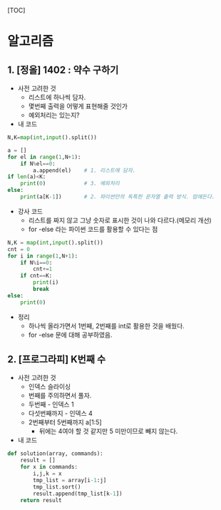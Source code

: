 [TOC]

# 알고리즘

## 1. [정올] 1402 : 약수 구하기

- 사전 고려한 것
  - 리스트에 하나씩 담자.
  - 몇번째 출력을 어떻게 표현해줄 것인가
  - 예외처리는 있는지?
- 내 코드

```python
N,K=map(int,input().split())

a = []
for el in range(1,N+1):
    if N%el==0:
        a.append(el)	# 1. 리스트에 담자.
if len(a)<K:
    print(0)			# 3. 예외처리
else:
    print(a[K-1])		# 2. 파이썬만의 독특한 문자열 출력 방식. 맘에든다.
```

- 강사 코드
  - 리스트를 짜지 않고 그냥 숫자로 표시한 것이 나와 다르다.(메모리 개선)
  - for -else 라는 파이썬 코드를 활용할 수 있다는 점

```python
N,K = map(int,input().split())
cnt = 0
for i in range(1,N+1):
    if N%i==0:
        cnt+=1
    if cnt==K:
        print(i)
        break
else:
    print(0)
```

- 정리
  - 하나씩 올라가면서 1번째, 2번째를 int로 활용한 것을 배웠다.
  - for -else 문에 대해 공부하였음.

## 2. [프로그라피] K번째 수

- 사전 고려한 것
  - 인덱스 슬라이싱
  - 번째를 주의하면서 풀자.
  - 두번째 - 인덱스 1
  - 다섯번째까지 - 인덱스 4
  - 2번째부터 5번째까지 a[1:5]
    - 뒤에는 4여야 할 것 같지만 5 미만이므로 빼지 않는다.
- 내 코드

```python
def solution(array, commands):
    result = []
    for x in commands:
        i,j,k = x
        tmp_list = array[i-1:j]
        tmp_list.sort()
        result.append(tmp_list[k-1])
    return result
```

